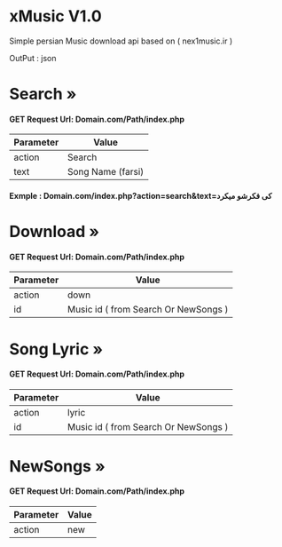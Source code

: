 # xMusic V1.0
Simple persian Music download api based on ( nex1music.ir )

OutPut : json

# Search »
#### GET Request Url: Domain.com/Path/index.php

Parameter | Value
--------- | ----------
action | Search
text | Song Name (farsi)

#### Exmple : Domain.com/index.php?action=search&text=کی فکرشو میکرد

# Download »
#### GET Request Url: Domain.com/Path/index.php

Parameter | Value
--------- | ----------
action | down
id | Music id ( from Search Or NewSongs )

# Song Lyric »
#### GET Request Url: Domain.com/Path/index.php

Parameter | Value
--------- | ----------
action | lyric
id | Music id ( from Search Or NewSongs )

# NewSongs »
#### GET Request Url: Domain.com/Path/index.php


Parameter | Value
--------- | ----------
action | new
